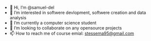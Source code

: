 - 👋 Hi, I’m @samuel-del
- 👀 I’m interested in softwere devlopment, softwere creation and data analysis  
- 🌱 I’m currently a computer science student 
- 💞️ I’m looking to collaborate on any opensource projects 
- 📫 How to reach me of course emial: stessema95@gmail.com

<!---
samuel-del/samuel-del is a ✨ special ✨ repository because its `README.md` (this file) appears on your GitHub profile.
You can click the Preview link to take a look at your changes.
--->
